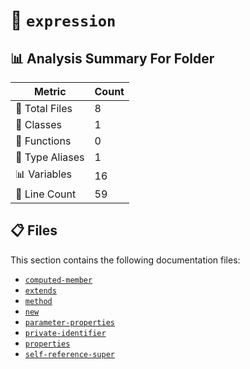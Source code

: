 # 📁 `expression`

## 📊 Analysis Summary For Folder

| Metric | Count |
|--------|-------|
| 📁 Total Files | 8 |
| 🧱 Classes | 1 |
| 🔧 Functions | 0 |
| 📑 Type Aliases | 1 |
| 📊 Variables | 16 |
| 🔢 Line Count | 59 |


## 📋 Files

This section contains the following documentation files:

- [`computed-member`](./computed-member.md)
- [`extends`](./extends.md)
- [`method`](./method.md)
- [`new`](./new.md)
- [`parameter-properties`](./parameter-properties.md)
- [`private-identifier`](./private-identifier.md)
- [`properties`](./properties.md)
- [`self-reference-super`](./self-reference-super.md)